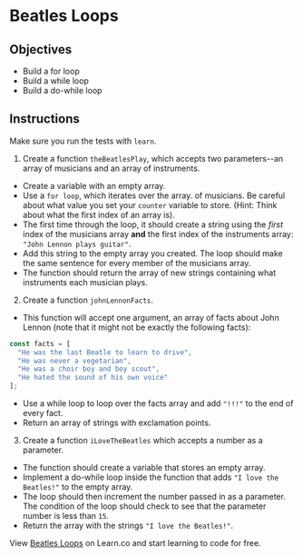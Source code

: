 # Beatles Loops

## Objectives
+ Build a for loop
+ Build a while loop
+ Build a do-while loop

## Instructions

Make sure you run the tests with `learn`.

1. Create a function `theBeatlesPlay`, which accepts two parameters--an array of
musicians and an array of instruments. 
* Create a variable with an empty array.
* Use a `for loop`, which iterates over the array.
of musicians. Be careful about what value you set your `counter` variable to store. 
(Hint: Think about what the first index of an array is). 
* The first time through the loop, it should create a string using the _first_ index
of the musicians array **and** the first index of the instruments array:
`"John Lennon plays guitar"`. 
* Add this string to the empty array you created. The loop should make the same
sentence for every member of the musicians array. 
* The function should return the array of new strings containing what instruments each musician plays.

2. Create a function `johnLennonFacts`. 
* This function will accept one argument, an array of facts about John Lennon
(note that it might not be exactly the following facts):

```js
const facts = [
  "He was the last Beatle to learn to drive",
  "He was never a vegetarian",
  "He was a choir boy and boy scout",
  "He hated the sound of his own voice"
];
```

* Use a while loop to loop over the facts array and add `"!!!"` to the end of
every fact. 
* Return an array of strings with exclamation points.

3. Create a function `iLoveTheBeatles` which accepts a number as a parameter. 
* The function should create a variable that stores an empty array. 
* Implement a do-while loop inside the function that adds `"I love the Beatles!"`
to the empty array. 
* The loop should then increment the number passed in as a parameter. The condition
of the loop should check to see that the parameter number is less than `15`. 
* Return the array with the strings `"I love the Beatles!"`.

<p data-visibility='hidden'>View <a href='https://learn.co/lessons/js-beatles-loops-lab' title='Beatles Loops'>Beatles Loops</a> on Learn.co and start learning to code for free.</p>
